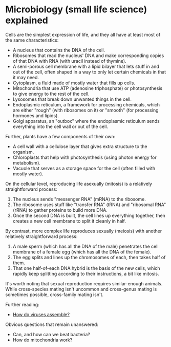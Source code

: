 
# Microbiology (small life science) explained

Cells are the simplest expression of life, and they all have at least most of the same characteristics:

- A nucleus that contains the DNA of the cell.
- Ribosomes that read the nucleus' DNA and make corresponding copies of that DNA with RNA (with uracil instead of thymine).
- A semi-porous cell membrane with a lipid bilayer that lets stuff in and out of the cell, often shaped in a way to only let certain chemicals in that it may need.
- Cytoplasm, a fluid made of mostly water that fills up cells.
- Mitochondria that use ATP (adenosine triphosphate) or photosynthesis to give energy to the rest of the cell.
- Lysosomes that break down unwanted things in the cell.
- Endoplasmic reticulum, a framework for processing chemicals, which are either "rough" (with ribosomes on it) or "smooth" (for processing hormones and lipids).
- Golgi apparatus, an "outbox" where the endoplasmic reticulum sends everything into the cell wall or out of the cell.

Further, plants have a few components of their own:

- A cell wall with a cellulose layer that gives extra structure to the organism.
- Chloroplasts that help with photosynthesis (using photon energy for metabolism).
- Vacuole that serves as a storage space for the cell (often filled with mostly water).

On the cellular level, reproducing life asexually (mitosis) is a relatively straightforward process:

1. The nucleus sends "messenger RNA" (mRNA) to the ribosome.
2. The ribosome uses stuff like "transfer RNA" (tRNA) and "ribosomal RNA" (rRNA) to gather proteins to build more DNA.
3. Once the second DNA is built, the cell lines up everything together, then creates a new cell membrane to split it cleanly in half.

By contrast, more complex life reproduces sexually (meiosis) with another relatively straightforward process:

1. A male sperm (which has all the DNA of the male) penetrates the cell membrane of a female egg (which has all the DNA of the female).
2. The egg splits and lines up the chromosomes of each, then takes half of them.
3. That one half-of-each DNA hybrid is the basis of the new cells, which rapidly keep splitting according to their instructions, a bit like mitosis.

It's worth noting that sexual reproduction requires similar-enough animals. While cross-species mating isn't uncommon and cross-genus mating is sometimes possible, cross-family mating isn't.

Further reading:

- [How do viruses assemble?](http://viruspatterns.com/)

Obvious questions that remain unanswered:

- Can, and how can we beat bacteria?
- How do mitochondria work?
